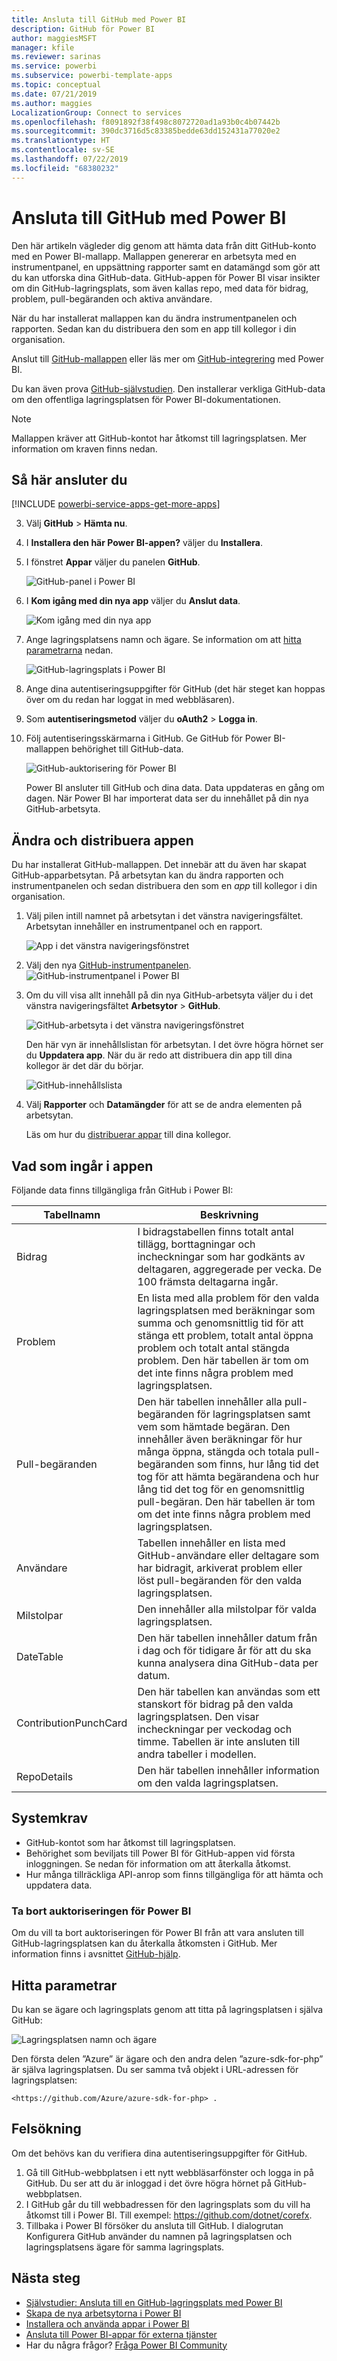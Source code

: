 ```yaml
---
title: Ansluta till GitHub med Power BI
description: GitHub för Power BI
author: maggiesMSFT
manager: kfile
ms.reviewer: sarinas
ms.service: powerbi
ms.subservice: powerbi-template-apps
ms.topic: conceptual
ms.date: 07/21/2019
ms.author: maggies
LocalizationGroup: Connect to services
ms.openlocfilehash: f8091892f38f498c8072720ad1a93b0c4b07442b
ms.sourcegitcommit: 390dc3716d5c83385bedde63dd152431a77020e2
ms.translationtype: HT
ms.contentlocale: sv-SE
ms.lasthandoff: 07/22/2019
ms.locfileid: "68380232"
---
```

# <a name="connect-to-github-with-power-bi"></a>Ansluta till GitHub med Power BI
Den här artikeln vägleder dig genom att hämta data från ditt GitHub-konto med en Power BI-mallapp. Mallappen genererar en arbetsyta med en instrumentpanel, en uppsättning rapporter samt en datamängd som gör att du kan utforska dina GitHub-data. GitHub-appen för Power BI visar insikter om din GitHub-lagringsplats, som även kallas repo, med data för bidrag, problem, pull-begäranden och aktiva användare.

När du har installerat mallappen kan du ändra instrumentpanelen och rapporten. Sedan kan du distribuera den som en app till kollegor i din organisation.

Anslut till [GitHub-mallappen](https://app.powerbi.com/groups/me/getapps/services/pbi-contentpacks.pbiapps-github) eller läs mer om [GitHub-integrering](https://powerbi.microsoft.com/integrations/github) med Power BI.

Du kan även prova [GitHub-självstudien](service-tutorial-connect-to-github.md). Den installerar verkliga GitHub-data om den offentliga lagringsplatsen för Power BI-dokumentationen.

>[!NOTE]
>Mallappen kräver att GitHub-kontot har åtkomst till lagringsplatsen. Mer information om kraven finns nedan.

## <a name="how-to-connect"></a>Så här ansluter du
[!INCLUDE [powerbi-service-apps-get-more-apps](./includes/powerbi-service-apps-get-more-apps.md)]
   
3. Välj **GitHub** \> **Hämta nu**.
4. I **Installera den här Power BI-appen?** väljer du **Installera**.
4. I fönstret **Appar** väljer du panelen **GitHub**.

    ![GitHub-panel i Power BI](media/service-connect-to-github/power-bi-github-tile.png)

6. I **Kom igång med din nya app** väljer du **Anslut data**.

    ![Kom igång med din nya app](media/service-tutorial-connect-to-github/power-bi-github-app-tutorial-connect-data.png)

5. Ange lagringsplatsens namn och ägare. Se information om att [hitta parametrarna](#FindingParams) nedan.
   
    ![GitHub-lagringsplats i Power BI](media/service-tutorial-connect-to-github/power-bi-github-app-tutorial-connect.png)

5. Ange dina autentiseringsuppgifter för GitHub (det här steget kan hoppas över om du redan har loggat in med webbläsaren). 
6. Som **autentiseringsmetod** väljer du **oAuth2** \> **Logga in**. 
7. Följ autentiseringsskärmarna i GitHub. Ge GitHub för Power BI-mallappen behörighet till GitHub-data.
   
   ![GitHub-auktorisering för Power BI](media/service-connect-to-github/github_authorize.png)
   
    Power BI ansluter till GitHub och dina data.  Data uppdateras en gång om dagen. När Power BI har importerat data ser du innehållet på din nya GitHub-arbetsyta.

## <a name="modify-and-distribute-your-app"></a>Ändra och distribuera appen

Du har installerat GitHub-mallappen. Det innebär att du även har skapat GitHub-apparbetsytan. På arbetsytan kan du ändra rapporten och instrumentpanelen och sedan distribuera den som en *app* till kollegor i din organisation. 

1. Välj pilen intill namnet på arbetsytan i det vänstra navigeringsfältet. Arbetsytan innehåller en instrumentpanel och en rapport.

    ![App i det vänstra navigeringsfönstret](media/service-tutorial-connect-to-github/power-bi-github-app-tutorial-left-nav-expanded.png)

8. Välj den nya [GitHub-instrumentpanelen](https://powerbi.microsoft.com/integrations/github).    
    ![GitHub-instrumentpanel i Power BI](media/service-tutorial-connect-to-github/power-bi-github-app-tutorial-new-dashboard.png)

3. Om du vill visa allt innehåll på din nya GitHub-arbetsyta väljer du i det vänstra navigeringsfältet **Arbetsytor** > **GitHub**.
 
   ![GitHub-arbetsyta i det vänstra navigeringsfönstret](media/service-connect-to-github/power-bi-github-left-nav.png)

    Den här vyn är innehållslistan för arbetsytan. I det övre högra hörnet ser du **Uppdatera app**. När du är redo att distribuera din app till dina kollegor är det där du börjar. 

    ![GitHub-innehållslista](media/service-connect-to-github/power-bi-github-content-list.png)

2. Välj **Rapporter** och **Datamängder** för att se de andra elementen på arbetsytan.

    Läs om hur du [distribuerar appar](service-create-distribute-apps.md) till dina kollegor.

## <a name="whats-included-in-the-app"></a>Vad som ingår i appen
Följande data finns tillgängliga från GitHub i Power BI:     

| Tabellnamn | Beskrivning |
| --- | --- |
| Bidrag |I bidragstabellen finns totalt antal tillägg, borttagningar och incheckningar som har godkänts av deltagaren, aggregerade per vecka. De 100 främsta deltagarna ingår. |
| Problem |En lista med alla problem för den valda lagringsplatsen med beräkningar som summa och genomsnittlig tid för att stänga ett problem, totalt antal öppna problem och totalt antal stängda problem. Den här tabellen är tom om det inte finns några problem med lagringsplatsen. |
| Pull-begäranden |Den här tabellen innehåller alla pull-begäranden för lagringsplatsen samt vem som hämtade begäran. Den innehåller även beräkningar för hur många öppna, stängda och totala pull-begäranden som finns, hur lång tid det tog för att hämta begärandena och hur lång tid det tog för en genomsnittlig pull-begäran. Den här tabellen är tom om det inte finns några problem med lagringsplatsen. |
| Användare |Tabellen innehåller en lista med GitHub-användare eller deltagare som har bidragit, arkiverat problem eller löst pull-begäranden för den valda lagringsplatsen. |
| Milstolpar |Den innehåller alla milstolpar för valda lagringsplatsen. |
| DateTable |Den här tabellen innehåller datum från i dag och för tidigare år för att du ska kunna analysera dina GitHub-data per datum. |
| ContributionPunchCard |Den här tabellen kan användas som ett stanskort för bidrag på den valda lagringsplatsen. Den visar incheckningar per veckodag och timme. Tabellen är inte ansluten till andra tabeller i modellen. |
| RepoDetails |Den här tabellen innehåller information om den valda lagringsplatsen. |

## <a name="system-requirements"></a>Systemkrav
* GitHub-kontot som har åtkomst till lagringsplatsen.  
* Behörighet som beviljats till Power BI för GitHub-appen vid första inloggningen. Se nedan för information om att återkalla åtkomst.  
* Hur många tillräckliga API-anrop som finns tillgängliga för att hämta och uppdatera data.  

### <a name="de-authorize-power-bi"></a>Ta bort auktoriseringen för Power BI
Om du vill ta bort auktoriseringen för Power BI från att vara ansluten till GitHub-lagringsplatsen kan du återkalla åtkomsten i GitHub. Mer information finns i avsnittet [GitHub-hjälp](https://help.github.com/articles/keeping-your-ssh-keys-and-application-access-tokens-safe/#reviewing-your-authorized-applications-oauth).

<a name="FindingParams"></a>
## <a name="finding-parameters"></a>Hitta parametrar
Du kan se ägare och lagringsplats genom att titta på lagringsplatsen i själva GitHub:

![Lagringsplatsen namn och ägare](media/service-connect-to-github/github_ownerrepo.png)

Den första delen ”Azure” är ägare och den andra delen ”azure-sdk-for-php” är själva lagringsplatsen.  Du ser samma två objekt i URL-adressen för lagringsplatsen:

    <https://github.com/Azure/azure-sdk-for-php> .

## <a name="troubleshooting"></a>Felsökning
Om det behövs kan du verifiera dina autentiseringsuppgifter för GitHub.  

1. Gå till GitHub-webbplatsen i ett nytt webbläsarfönster och logga in på GitHub. Du ser att du är inloggad i det övre högra hörnet på GitHub-webbplatsen.    
2. I GitHub går du till webbadressen för den lagringsplats som du vill ha åtkomst till i Power BI. Till exempel: https://github.com/dotnet/corefx.  
3. Tillbaka i Power BI försöker du ansluta till GitHub. I dialogrutan Konfigurera GitHub använder du namnen på lagringsplatsen och lagringsplatsens ägare för samma lagringsplats.  

## <a name="next-steps"></a>Nästa steg

* [Självstudier: Ansluta till en GitHub-lagringsplats med Power BI](service-tutorial-connect-to-github.md)
* [Skapa de nya arbetsytorna i Power BI](service-create-the-new-workspaces.md)
* [Installera och använda appar i Power BI](consumer/end-user-apps.md)
* [Ansluta till Power BI-appar för externa tjänster](service-connect-to-services.md)
* Har du några frågor? [Fråga Power BI Community](http://community.powerbi.com/)


